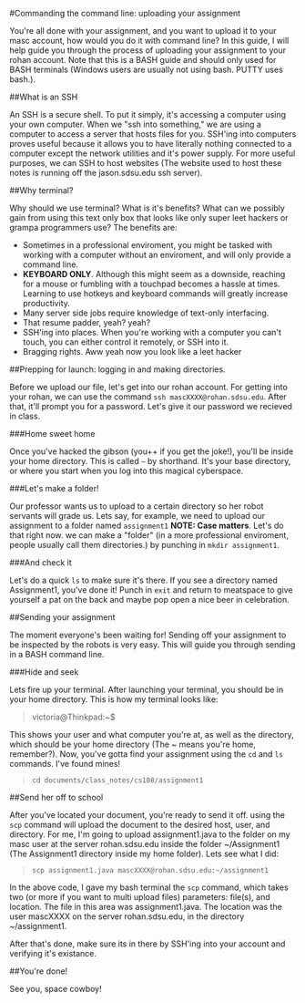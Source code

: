 #Commanding the command line: uploading your assignment

You're all done with your assignment, and you want to upload it to your masc account, how would you do it with command line? In this guide, I will help guide you through the process of uploading your assignment to your rohan account. Note that this is a BASH guide and should only used for BASH terminals (Windows users are usually not using bash. PUTTY uses bash.).

##What is an SSH

An SSH is a secure shell. To put it simply, it's accessing a computer using your own computer. When we "ssh into something," we are using a computer to access a server that hosts files for you. SSH'ing into computers proves useful because it allows you to have literally nothing connected to a computer except the network utilities and it's power supply. For more useful purposes, we can SSH to host websites (The website used to host these notes is running off the jason.sdsu.edu ssh server).

##Why terminal?

Why should we use terminal? What is it's benefits? What can we possibly gain from using this text only box that looks like only super leet hackers or grampa programmers use? The benefits are:

* Sometimes in a professional enviroment, you might be tasked with working with a computer without an enviroment, and will only provide a command line.
* __KEYBOARD ONLY__. Although this might seem as a downside, reaching for a mouse or fumbling with a touchpad becomes a hassle at times. Learning to use hotkeys and keyboard commands will greatly increase productivity.
* Many server side jobs require knowledge of text-only interfacing.
* That resume padder, yeah? yeah?
* SSH'ing into places. When you're working with a computer you can't touch, you can either control it remotely, or SSH into it.
* Bragging rights. Aww yeah now you look like a leet hacker

##Prepping for launch: logging in and making directories.

Before we upload our file, let's get into our rohan account. For getting into your rohan, we can use the command `ssh mascXXXX@rohan.sdsu.edu`. After that, it'll prompt you for a password. Let's give it our password we recieved in class. 

###Home sweet home

Once you've hacked the gibson (you++ if you get the joke!), you'll be inside your home directory. This is called `~` by shorthand. It's your base directory, or where you start when you log into this magical cyberspace.

###Let's make a folder!

Our professor wants us to upload to a certain directory so her robot servants will grade us. Lets say, for example, we need to upload our assignment to a folder named `assignment1` __NOTE: Case matters__. Let's do that right now. we can make a "folder" (in a more professional enviroment, people usually call them directories.) by punching in `mkdir assignment1`. 

###And check it

Let's do a quick `ls` to make sure it's there. If you see a directory named Assignment1, you've done it! Punch in `exit` and return to meatspace to give yourself a pat on the back and maybe pop open a nice beer in celebration.

##Sending your assignment

The moment everyone's been waiting for! Sending off your assignment to be inspected by the robots is very easy. This will guide you through sending in a BASH command line.

###Hide and seek

Lets fire up your terminal. After launching your terminal, you should be in your home directory. This is how my terminal looks like:

>victoria@Thinkpad:~$

This shows your user and what computer you're at, as well as the directory, which should be your home directory (The ~ means you're home, remember?). Now, you've gotta find your assignment using the `cd` and `ls` commands. I've found mines!

>`cd documents/class_notes/cs108/assignment1`

##Send her off to school

After you've located your document, you're ready to send it off. using the `scp` command will upload the document to the desired host, user, and directory. For me, I'm going to upload assignment1.java to the folder on my masc user at the server rohan.sdsu.edu inside the folder ~/Assignment1 (The Assignment1 directory inside my home folder). Lets see what I did:

>`scp assignment1.java mascXXXX@rohan.sdsu.edu:~/assignment1`

In the above code, I gave my bash terminal the `scp` command, which takes two (or more if you want to multi upload files) parameters: file(s), and location. The file in this area was assignment1.java. The location was the user mascXXXX on the server rohan.sdsu.edu, in the directory ~/assignment1.

After that's done, make sure its in there by SSH'ing into your account and verifying it's existance.

##You're done!

See you, space cowboy!
